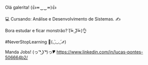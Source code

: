 Olá galerita! (👍≖‿‿≖)👍 


💻  Cursando: Análise e Desenvolvimento de Sistemas. ✍
 
 Bora estudar e ficar monstrão? (͠≖ ͜ʖ͠≖)👌
         
   #NeverStopLearning 💪(◡̀_◡́҂)
   
   
  Manda Jobs! (っ ͡❛ ͜ʖ ͡❛)っ🎔  https://www.linkedin.com/in/lucas-pontes-506664b2/
 
<!--
**lucashps1/lucashps1** is a ✨ _special_ ✨ repository because its `README.md` (this file) appears on your GitHub profile.

Here are some ideas to get you started:

- 🔭 I’m currently working on ...
- 🌱 I’m currently learning ...
- 👯 I’m looking to collaborate on ...
- 🤔 I’m looking for help with ...
- 💬 Ask me about ...
- 📫 How to reach me: ...
- 😄 Pronouns: ...
- ⚡ Fun fact: ...
-->

